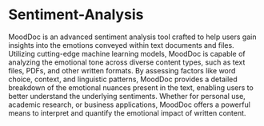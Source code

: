 # Sentiment-Analysis
MoodDoc is an advanced sentiment analysis tool crafted to help users gain insights into the emotions conveyed within text documents and files. Utilizing cutting-edge machine learning models, MoodDoc is capable of analyzing the emotional tone across diverse content types, such as text files, PDFs, and other written formats. By assessing factors like word choice, context, and linguistic patterns, MoodDoc provides a detailed breakdown of the emotional nuances present in the text, enabling users to better understand the underlying sentiments. Whether for personal use, academic research, or business applications, MoodDoc offers a powerful means to interpret and quantify the emotional impact of written content.
